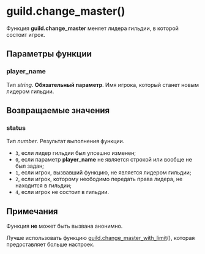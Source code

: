 # guild.change_master()
Функция **guild.change_master** меняет лидера гильдии, в которой состоит игрок.

## Параметры функции
### player_name
Тип *string*. **Обязательный параметр**. Имя игрока, который станет новым лидером гильдии.

## Возвращаемые значения
### status
Тип *number*. Результат выполнения функции.

* `3`, если лидер гильдии был упсешно изменен;
* `0`, если параметр **player_name** не является строкой или вообще не был задан;
* `1`, если игрок, вызвавший функцию, не является лидером гильдии;
* `2`, если игрок, которому неободимо передать права лидера, не находится в гильдии;
* `4`, если игрок не состоит в гильдии.

## Примечания
Функция **не** может быть вызвана анонимно.

Лучше использовать функцию [guild.change_master_with_limit](../guild/guild.change_master_with_limit.md)(), которая предоставляет больше настроек.